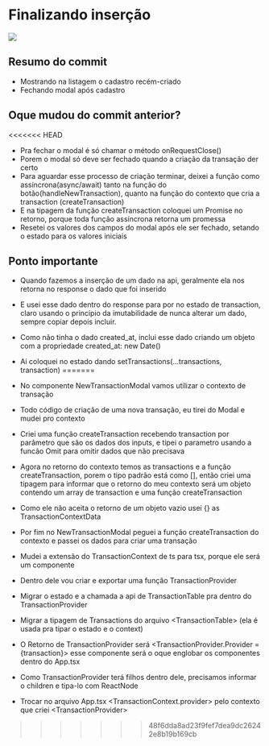 # Finalizando inserção

![](https://imgur.com/ilan0K9.png)

## Resumo do commit
* Mostrando na listagem o cadastro recém-criado
* Fechando modal após cadastro

## Oque mudou do commit anterior?
<<<<<<< HEAD
* Pra fechar o modal é só chamar o método onRequestClose()
* Porem o modal só deve ser fechado quando a criação da transação der certo
* Para aguardar esse processo de criação terminar, deixei a função como assíncrona(async/await)
tanto na função do botão(handleNewTransaction), quanto na função do contexto que cria a transaction (createTransaction)
* E na tipagem da função createTransaction coloquei um Promise no retorno, porque toda função assíncrona retorna um promessa
* Resetei os valores dos campos do modal após ele ser fechado, setando o estado para os valores iniciais
## Ponto importante
* Quando fazemos a inserção de um dado na api, geralmente ela nos retorna no response o dado que foi inserido
* E usei esse dado dentro do response para por no estado de transaction, claro usando o princípio da imutabilidade
de nunca alterar um dado, sempre copiar depois incluir.
* Como não tinha o dado created_at, inclui esse dado criando um objeto com a propriedade created_at: new Date()
* Ai coloquei no estado dando setTransactions(...transactions, transaction)
=======

* No componente NewTransactionModal vamos utilizar o contexto de transação
* Todo código de criação de uma nova transação, eu tirei do Modal e mudei pro contexto
* Criei uma função createTransaction recebendo transaction por parâmetro que são os dados dos inputs,
e tipei o parametro usando a funcão Omit para omitir dados que não precisava
* Agora no retorno do contexto temos as transactions e a função createTransaction, porem o tipo padrão 
está como [], então criei uma tipagem para informar que o retorno do meu contexto será um objeto contendo
um array de transaction e uma função createTransaction
* Como ele não aceita o retorno de um objeto vazio usei {} as TransactionContextData
* Por fim no NewTransactionModal peguei a função createTransaction do contexto e passei os dados para 
criar uma transação
* Mudei a extensão do TransactionContext de ts para tsx, porque ele será um componente
* Dentro dele vou criar e exportar uma função TransactionProvider
* Migrar o estado e a chamada a api de TransactionTable pra dentro do TransactionProvider
* Migrar a tipagem de Transactions do arquivo &lt;TransactionTable&gt; (ela é usada pra tipar o estado e o context)
* O Retorno de TransactionProvider será &lt;TransactionProvider.Provider ={transaction}&gt;
esse componente será o oque englobar os componentes dentro do App.tsx
* Como TransactionProvider terá filhos dentro dele, precisamos informar o children e tipa-lo com ReactNode
* Trocar no arquivo App.tsx &lt;TransactionContext.provider&gt; pelo contexto que criei &lt;TransactionProvider&gt;

>>>>>>> 48f6dda8ad23f9fef7dea9dc26242e8b19b169cb
